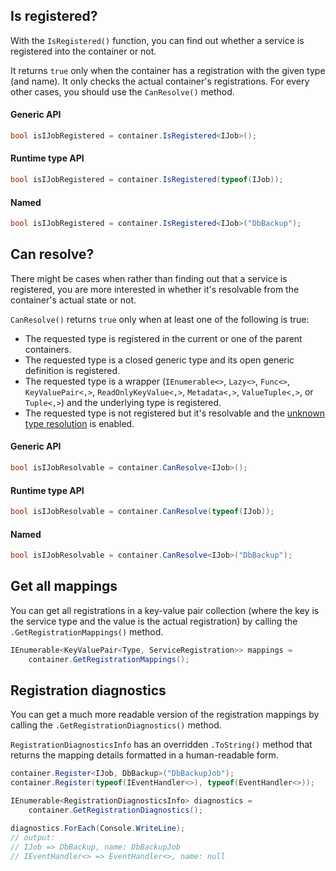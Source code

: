 ## Is registered?
<!-- panels:start -->
<!-- div:left-panel -->
With the `IsRegistered()` function, you can find out whether a service is registered into the container or not.

It returns `true` only when the container has a registration with the given type (and name). It only checks the actual container's registrations. For every other cases, you should use the `CanResolve()` method.
<!-- div:right-panel -->
<!-- tabs:start -->
#### **Generic API**
```cs
bool isIJobRegistered = container.IsRegistered<IJob>();
```
#### **Runtime type API**
```cs
bool isIJobRegistered = container.IsRegistered(typeof(IJob));
```
#### **Named**
```cs
bool isIJobRegistered = container.IsRegistered<IJob>("DbBackup");
```
<!-- tabs:end -->
<!-- panels:end -->

## Can resolve?
<!-- panels:start -->
<!-- div:left-panel -->
There might be cases when rather than finding out that a service is registered, you are more interested in whether it's resolvable from the container's actual state or not.

`CanResolve()` returns `true` only when at least one of the following is true:
- The requested type is registered in the current or one of the parent containers.
- The requested type is a closed generic type and its open generic definition is registered.
- The requested type is a wrapper (`IEnumerable<>`, `Lazy<>`, `Func<>`, `KeyValuePair<,>`, `ReadOnlyKeyValue<,>`, `Metadata<,>`, `ValueTuple<,>`, or `Tuple<,>`) and the underlying type is registered.
- The requested type is not registered but it's resolvable and the [unknown type resolution](configuration/container-configuration?id=unknown-type-resolution) is enabled.

<!-- div:right-panel -->
<!-- tabs:start -->
#### **Generic API**
```cs
bool isIJobResolvable = container.CanResolve<IJob>();
```
#### **Runtime type API**
```cs
bool isIJobResolvable = container.CanResolve(typeof(IJob));
```
#### **Named**
```cs
bool isIJobResolvable = container.CanResolve<IJob>("DbBackup");
```
<!-- tabs:end -->
<!-- panels:end -->

## Get all mappings
<!-- panels:start -->
<!-- div:left-panel -->
You can get all registrations in a key-value pair collection (where the key is the service type and the value is the actual registration) by calling the `.GetRegistrationMappings()` method.
<!-- div:right-panel -->
```cs
IEnumerable<KeyValuePair<Type, ServiceRegistration>> mappings = 
    container.GetRegistrationMappings();
```
<!-- panels:end -->

## Registration diagnostics
<!-- panels:start -->
<!-- div:left-panel -->
You can get a much more readable version of the registration mappings by calling the `.GetRegistrationDiagnostics()` method.

`RegistrationDiagnosticsInfo` has an overridden `.ToString()` method that returns the mapping details formatted in a human-readable form.
<!-- div:right-panel -->
```cs
container.Register<IJob, DbBackup>("DbBackupJob");
container.Register(typeof(IEventHandler<>), typeof(EventHandler<>));

IEnumerable<RegistrationDiagnosticsInfo> diagnostics = 
    container.GetRegistrationDiagnostics();

diagnostics.ForEach(Console.WriteLine);
// output:
// IJob => DbBackup, name: DbBackupJob
// IEventHandler<> => EventHandler<>, name: null
```
<!-- panels:end -->
